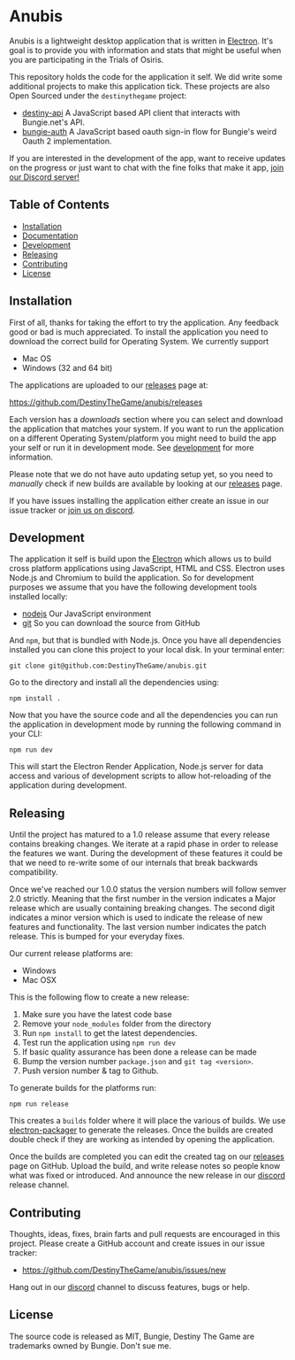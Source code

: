 # Anubis

Anubis is a lightweight desktop application that is written in
[Electron][electron]. It's goal is to provide you with information and stats
that might be useful when you are participating in the Trials of Osiris.

This repository holds the code for the application it self. We did write some
additional projects to make this application tick. These projects are also Open
Sourced under the `destinythegame` project:

- [destiny-api][destiny-api] A JavaScript based API client that interacts with Bungie.net's API.
- [bungie-auth][bungie-auth] A JavaScript based oauth sign-in flow for Bungie's weird Oauth 2 implementation.

If you are interested in the development of the app, want to receive updates on
the progress or just want to chat with the fine folks that make it app, [join our
Discord server!][discord]

## Table of Contents

- [Installation](#installation)
- [Documentation](/docs)
- [Development](#development)
- [Releasing](#releasing)
- [Contributing](#contributing)
- [License](#license)

## Installation

First of all, thanks for taking the effort to try the application. Any feedback
good or bad is much appreciated. To install the application you need to download
the correct build for Operating System. We currently support

- Mac OS
- Windows (32 and 64 bit)

The applications are uploaded to our [releases] page at:

https://github.com/DestinyTheGame/anubis/releases

Each version has a *downloads* section where you can select and download the
application that matches your system. If you want to run the application on a
different Operating System/platform you might need to build the app your self or
run it in development mode. See [development](#development) for more
information.

Please note that we do not have auto updating setup yet, so you need to
*manually* check if new builds are available by looking at our
[releases][releases] page.

If you have issues installing the application either create an issue in our
issue tracker or [join us on discord][discord].

## Development

The application it self is build upon the [Electron][electron] which allows us
to build cross platform applications using JavaScript, HTML and CSS. Electron
uses Node.js and Chromium to build the application. So for development purposes
we assume that you have the following development tools installed locally:

- [nodejs][nodejs] Our JavaScript environment
- [git][git] So you can download the source from GitHub

And `npm`, but that is bundled with Node.js. Once you have all dependencies
installed you can clone this project to your local disk. In your terminal enter:

```
git clone git@github.com:DestinyTheGame/anubis.git
```

Go to the directory and install all the dependencies using:

```
npm install .
```

Now that you have the source code and all the dependencies you can run the
application in development mode by running the following command in your CLI:

```
npm run dev
```

This will start the Electron Render Application, Node.js server for data access
and various of development scripts to allow hot-reloading of the application
during development.

## Releasing

Until the project has matured to a 1.0 release assume that every release
contains breaking changes. We iterate at a rapid phase in order to release the
features we want. During the development of these features it could be that we
need to re-write some of our internals that break backwards compatibility.

Once we've reached our 1.0.0 status the version numbers will follow semver 2.0
strictly. Meaning that the first number in the version indicates a Major
release which are usually containing breaking changes. The second digit
indicates a minor version which is used to indicate the release of new features
and functionality. The last version number indicates the patch release. This is
bumped for your everyday fixes.

Our current release platforms are:

- Windows
- Mac OSX

This is the following flow to create a new release:

1. Make sure you have the latest code base
2. Remove your `node_modules` folder from the directory
3. Run `npm install` to get the latest dependencies.
4. Test run the application using `npm run dev`
5. If basic quality assurance has been done a release can be made
6. Bump the version number `package.json` and `git tag <version>`.
7. Push version number & tag to Github.

To generate builds for the platforms run:

```
npm run release
```

This creates a `builds` folder where it will place the various of builds. We use
[electron-packager][packager] to generate the releases. Once the builds are
created double check if they are working as intended by opening the application.

Once the builds are completed you can edit the created tag on our [releases]
page on GitHub. Upload the build, and write release notes so people know what
was fixed or introduced. And announce the new release in our [discord][discord]
release channel.

## Contributing

Thoughts, ideas, fixes, brain farts and pull requests are encouraged in this
project. Please create a GitHub account and create issues in our issue tracker:

- https://github.com/DestinyTheGame/anubis/issues/new

Hang out in our [discord] channel to discuss features, bugs or help.

## License

The source code is released as MIT, Bungie, Destiny The Game are trademarks
owned by Bungie. Don't sue me.

[discord]: https://discord.gg/kXn2NmQ
[electron]: http://electron.atom.io/
[nodejs]: http://electron.atom.io/
[git]: http://electron.atom.io/
[destiny-api]: https://github.com/DestinyTheGame/destiny-api
[bungie-auth]: https://github.com/DestinyTheGame/bungie-auth
[releases]: https://github.com/DestinyTheGame/anubis/releases
[packager]: https://github.com/electron-userland/electron-packager
